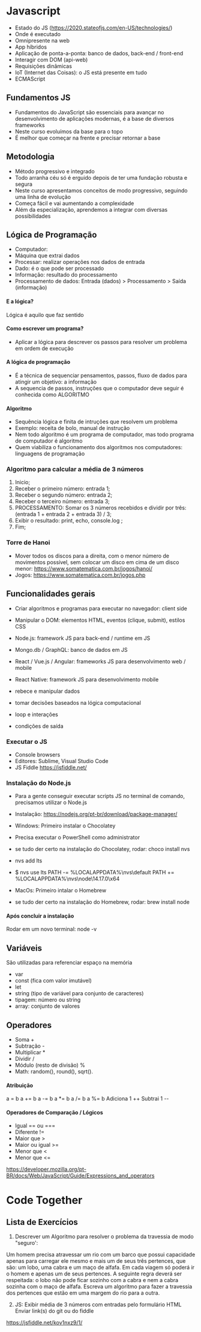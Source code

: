 
# Javascript

- Estado do JS (<https://2020.stateofjs.com/en-US/technologies/>)
- Onde é executado
- Omnipresente na web
- App híbridos
- Aplicação de ponta-a-ponta: banco de dados, back-end / front-end
- Interagir com DOM (api-web)
- Requisições dinâmicas
- IoT (Internet das Coisas): o JS está presente em tudo
- ECMAScript

## Fundamentos JS

- Fundamentos do JavaScript são essenciais para avançar no desenvolvimento de aplicações modernas, é a base de diversos frameworks
- Neste curso evoluímos da base para o topo
- É melhor que começar na frente e precisar retornar a base

## Metodologia

- Método progressivo e integrado
- Todo arranha céu só é erguido depois de ter uma fundação robusta e segura
- Neste curso apresentamos conceitos de modo progressivo, seguindo uma linha de evolução
- Começa fácil e vai aumentando a complexidade
- Além da especialização, aprendemos a integrar com diversas possibilidades

## Lógica de Programação

- Computador:
- Máquina que extrai dados
- Processar: realizar operações nos dados de entrada
- Dado: é o que pode ser processado
- Informação: resultado do processamento
- Processamento de dados: Entrada (dados) > Processamento > Saída (informação)

#### E a lógica?

 Lógica é aquilo que faz sentido

#### Como escrever um programa?

- Aplicar a lógica para descrever os passos para resolver um problema em ordem de execução

#### A lógica de programação

- É a técnica de sequenciar pensamentos, passos, fluxo de dados para atingir um objetivo: a informação
- A sequencia de passos, instruções que o computador deve seguir é conhecida como ALGORITMO

#### Algoritmo

- Sequência lógica e finita de intruções que resolvem um problema
- Exemplo: receita de bolo, manual de instrução
- Nem todo algoritmo é um programa de computador, mas todo programa de computador é algoritmo
- Quem viabiliza o funcionamento dos algoritmos nos computadores: linguagens de programação

### Algoritmo para calcular a média de 3 números

1. Inicio;
2. Receber o primeiro número: entrada 1;
3. Receber o segundo número: entrada 2;
4. Receber o terceiro número: entrada 3;
5. PROCESSAMENTO: Somar os 3 números recebidos e dividir por três: (entrada 1 + entrada 2 + entrada 3) / 3;
6. Exibir o resultado: print, echo, console.log ;
7. Fim;

### Torre de Hanoi

- Mover todos os discos para a direita, com o menor número de movimentos possível, sem colocar um disco em cima de um disco menor: <https://www.somatematica.com.br/jogos/hanoi/>
- Jogos: <https://www.somatematica.com.br/jogos.php>

## Funcionalidades gerais

- Criar algoritmos e programas para executar no navegador: client side
- Manipular o DOM: elementos HTML, eventos (clique, submit), estilos CSS
- Node.js: framework JS para back-end / runtime em JS
- Mongo.db / GraphQL: banco de dados em JS
- React / Vue.js / Angular: frameworks JS para desenvolvimento web / mobile
- React Native: framework JS para desenvolvimento mobile

- rebece e manipular dados
- tomar decisões baseados na lógica computacional
- loop e interações
- condições de saída

### Executar o JS

- Console browsers
- Editores: Sublime, Visual Studio Code
- JS Fiddle <https://jsfiddle.net/>

### Instalação do Node.js

- Para a gente conseguir executar scripts JS no terminal de comando, precisamos utilizar o Node.js
- Instalação: <https://nodejs.org/pt-br/download/package-manager/>

- Windows: Primeiro instalar o Chocolatey

- Precisa executar o PowerShell como administrator
- se tudo der certo na instalação do Chocolatey, rodar: choco install nvs
- nvs add lts
- $ nvs use lts
PATH -= %LOCALAPPDATA%\nvs\default
PATH += %LOCALAPPDATA%\nvs\node\14.17.0\x64

- MacOs: Primeiro intalar o Homebrew

- se tudo der certo na instalação do Homebrew, rodar: brew install node

#### Após concluir a instalação

Rodar em um novo terminal: node -v

## Variáveis

São utilizadas para referenciar espaço na memória

- var
- const (fica com valor imutável)
- let
- string (tipo de variável para conjunto de caracteres)
- tipagem: número ou string
- array: conjunto de valores

## Operadores

- Soma +
- Subtração -
- Multiplicar *
- Dividir /
- Módulo (resto de divisão) %
- Math: random(), round(), sqrt().

#### Atribuição

a = b
a += b
a -= b
a *= b
a /= b
a %= b
Adiciona 1 ++
Subtrai 1 --

#### Operadores de Comparação / Lógicos

- Igual == ou ===
- Diferente !=
- Maior que >
- Maior ou igual >=
- Menor que <
- Menor que <=

<https://developer.mozilla.org/pt-BR/docs/Web/JavaScript/Guide/Expressions_and_operators>

# Code Together

## Lista de Exercícios

1. Descrever um Algoritmo para resolver o problema da travessia de modo "seguro':

Um homem precisa atravessar um rio com um barco que
possui capacidade apenas para carregar ele mesmo e mais
um de seus três pertences, que são: um lobo, uma cabra e um
maço de alfafa. Em cada viagem só poderá ir o homem e
apenas um de seus pertences. A seguinte regra deverá ser
respeitada: o lobo não pode ficar sozinho com a cabra e nem
a cabra sozinha com o maço de alfafa. Escreva um algoritmo
para fazer a travessia dos pertences que estão em uma
margem do rio para a outra.

2. JS: Exibir média de 3 números com entradas pelo formulário HTML
Enviar link(s) do git ou do fiddle

<https://jsfiddle.net/kov1nxz9/1/>
